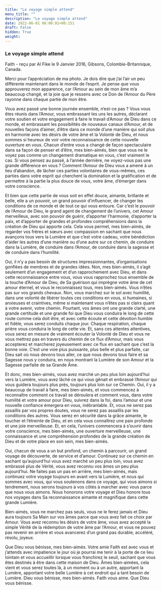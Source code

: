 ```yaml
---
title: "Le voyage simple attend"
menu_title: ""
description: "Le voyage simple attend"
date: 2022-06-01 06:00:01+00:151
draft: False
hidden: True
weight:
---
```

### Le voyage simple attend

Faith - reçu par Al Fike le 9 Janvier 2016, Gibsons, Colombie-Britannique, Canada.

Merci pour l’appréciation de ma photo. Je dois dire que j’ai l’air un peu différente maintenant dans le monde de l’esprit. Je pense que vous approuverez mon apparence, car l’Amour au sein de mon âme m’a beaucoup changé, et la joie que je ressens avec ce Don de l’Amour du Père rayonne dans chaque partie de mon être.

Vous avez passé une bonne journée ensemble, n’est-ce pas ? Vous vous êtes réunis dans l’Amour, vous embrassant les uns les autres, déclarant votre soutien et votre engagement à faire le travail d’Amour de Dieu dans ce monde, et embrassant les possibilités de nouveaux canaux d’Amour, et de nouvelles façons d’aimer, d’être dans ce monde d’une manière qui soit plus en harmonie avec les désirs de votre âme et la Volonté de Dieu, et nous sommes si heureux de voir votre reconnaissance de cette nouvelle ouverture en vous. Chacun d’entre vous a changé de façon spectaculaire dans sa façon de penser et d’être, mes bien-aimés, bien que vous ne le voyez pas comme un changement dramatique en vous, c’est vraiment le cas. Si vous pensez au passé, à l’année dernière, ne voyez-vous pas une grande différence en vous ? Comment l’Amour de Dieu vous a amené à un lieu d’abandon, de lâcher ces parties volontaires de vous-mêmes, ces parties dans votre esprit qui cherchent la domination et la gratification et de permettre à la partie la plus douce de vous, votre âme, d’émerger dans votre conscience.

Et bien que cette partie de vous soit en effet douce, aimante, brillante et belle, elle a un pouvoir, un grand pouvoir d’influencer, de changer les conditions de ce monde et de tout ce qui vous entoure. Car c’est le pouvoir de l’Amour de Dieu, le grand agent de changement de l’univers, cet Amour merveilleux, avec son pouvoir de guérir, d’apporter l’harmonie, d’apporter la paix, et d’apporter de grandes et profondes compréhensions dans la création de Dieu qui apporte cela. Cela vous permet, mes bien-aimés, de regarder vos frères et sœurs avec compassion en sachant que nous avançons tous vers la Lumière et que c’est votre cadeau, votre bénédiction d’aider les autres d’une manière ou d’une autre sur ce chemin, de conduire dans la Lumière, de conduire dans l’Amour, de conduire dans la sagesse et de conduire dans l’humilité.

Oui, il n’y a pas besoin de structures impressionnantes, d’organisations gonflées de membres et de grandes idées. Non, mes bien-aimés, il s’agit seulement d’un engagement et d’un rapprochement avec Dieu, et dans cette reconnaissance entre vous, vous vous rapprochez tous ensemble de la touche d’Amour de Dieu, de Sa guérison qui imprègne votre âme de cet amour éternel, et vous le reconnaissez tous, mes bien-aimés. Vous n’êtes pas sur vos grands chevaux. Non, vous marchez sur le sol avec humilité, dans une volonté de libérer toutes ces conditions en vous, si humaines, si anxieuses et craintives, même si maintenant vous n’êtes pas si clairs quant à votre avenir, votre chemin. Pourtant, vos âmes ont une grande clarté, une grande certitude et une grande foi que Dieu vous conduira le long de cette route comme cela doit être, et avec cette écoute et cette dévotion humble et fidèle, vous serez conduits chaque jour. Chaque respiration, chaque prière vous conduira le long de cette vie. Et, sans ces attentes attentives, vous serez en mesure de vraiment écouter la Volonté de Dieu et vous ne vous mettrez pas en travers du chemin de ce flux d’Amour, mais vous accepterez et marcherez joyeusement avec ce flux en sachant que c’est la bonne voie. C’est une voie plus puissante, plus belle et plus parfaite, car Dieu sait où nous devons tous aller, ce que nous devons tous faire et sa Sagesse nous y conduira, en nous montrant la Lumière de son Amour et la Sagesse parfaite de sa Grande Âme.

Et donc, mes bien-aimés, vous avez marché un peu plus loin aujourd’hui vers la Lumière, vous avez lâché ce qui vous gênait et embrassé l’Amour qui vous guidera toujours plus près, toujours plus loin sur ce Chemin. Oui, il y a beaucoup de travail à faire, mes bien-aimés, et vous commencez à reconnaître comment ce travail se déroulera et comment vous, dans votre humilité et votre amour pour Dieu, suivrez dans la foi, dans l’amour et une nouvelle confiance émergera en vous, inébranlable. Et, vous ne serez pas assaillis par vos propres doutes, vous ne serez pas assaillis par les conditions des autres. Vous serez en sécurité dans la grâce aimante, le toucher et l’étreinte de Dieu, et en cela vous connaîtrez une paix profonde et une joie merveilleuse. Et, en cela, l’univers commencera à s’ouvrir dans votre conscience, mes bien-aimés, une ouverture merveilleuse, une connaissance et une compréhension profondes de la grande création de Dieu et de votre place en son sein, mes bien-aimés.

Oui, chacun de vous a un but profond, un chemin à parcourir, un grand voyage de découverte, de service et d’amour. Continuez sur ce chemin en sachant qu’aujourd’hui vous avez marché un peu plus loin, vous avez embrassé plus de Vérité, vous avez reconnu vos âmes un peu plus aujourd’hui. Ne faites pas un pas en arrière, mes bien-aimés, mais continuez votre voyage toujours en avant vers la Lumière, et nous qui sommes avec vous, qui vous soutenons dans ce voyage, qui vous aimons si tendrement, nous serons toujours à vos côtés à marcher avec vous parce que nous vous aimons. Nous honorons votre voyage et Dieu honore tous nos voyages dans Sa reconnaissance aimante et magnifique dans cette grande Lumière.

Bien-aimés, vous ne marchez pas seuls, vous ne le ferez jamais et Dieu aura toujours Sa Main sur vos âmes parce que vous avez fait ce choix par Amour. Vous avez reconnu les désirs de votre âme, vous avez accepté la simple Vérité de la rédemption de votre âme par l’Amour, et vous ne pouvez pas revenir en arrière et vous avancerez d’un grand pas durable, accéléré, résolu, joyeux.

Que Dieu vous bénisse, mes bien-aimés. Votre amie Faith est avec vous et j’attends avec impatience le jour où je pourrai me tenir à la porte de ce lieu lointain et vous accueillir lorsque vous franchirez le seuil, sachant que vous êtes destinés à être dans cette maison de Dieu. Âmes bien-aimées, cela vient et vous serez toutes là, à un moment ou à un autre, apportant la Lumière, apportant votre belle Lumière à cet endroit qui a tant besoin de Lumière. Dieu vous bénisse, mes bien-aimés. Faith vous aime. Que Dieu vous bénisse.



